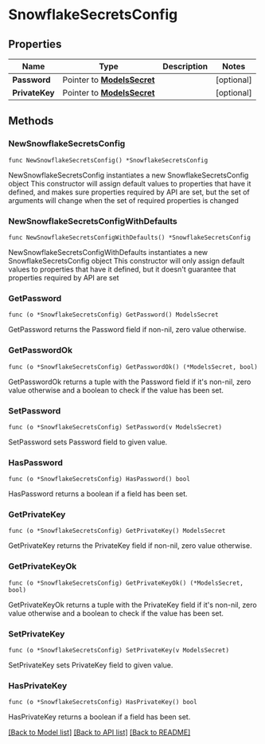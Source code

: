 # SnowflakeSecretsConfig

## Properties

Name | Type | Description | Notes
------------ | ------------- | ------------- | -------------
**Password** | Pointer to [**ModelsSecret**](ModelsSecret.md) |  | [optional] 
**PrivateKey** | Pointer to [**ModelsSecret**](ModelsSecret.md) |  | [optional] 

## Methods

### NewSnowflakeSecretsConfig

`func NewSnowflakeSecretsConfig() *SnowflakeSecretsConfig`

NewSnowflakeSecretsConfig instantiates a new SnowflakeSecretsConfig object
This constructor will assign default values to properties that have it defined,
and makes sure properties required by API are set, but the set of arguments
will change when the set of required properties is changed

### NewSnowflakeSecretsConfigWithDefaults

`func NewSnowflakeSecretsConfigWithDefaults() *SnowflakeSecretsConfig`

NewSnowflakeSecretsConfigWithDefaults instantiates a new SnowflakeSecretsConfig object
This constructor will only assign default values to properties that have it defined,
but it doesn't guarantee that properties required by API are set

### GetPassword

`func (o *SnowflakeSecretsConfig) GetPassword() ModelsSecret`

GetPassword returns the Password field if non-nil, zero value otherwise.

### GetPasswordOk

`func (o *SnowflakeSecretsConfig) GetPasswordOk() (*ModelsSecret, bool)`

GetPasswordOk returns a tuple with the Password field if it's non-nil, zero value otherwise
and a boolean to check if the value has been set.

### SetPassword

`func (o *SnowflakeSecretsConfig) SetPassword(v ModelsSecret)`

SetPassword sets Password field to given value.

### HasPassword

`func (o *SnowflakeSecretsConfig) HasPassword() bool`

HasPassword returns a boolean if a field has been set.

### GetPrivateKey

`func (o *SnowflakeSecretsConfig) GetPrivateKey() ModelsSecret`

GetPrivateKey returns the PrivateKey field if non-nil, zero value otherwise.

### GetPrivateKeyOk

`func (o *SnowflakeSecretsConfig) GetPrivateKeyOk() (*ModelsSecret, bool)`

GetPrivateKeyOk returns a tuple with the PrivateKey field if it's non-nil, zero value otherwise
and a boolean to check if the value has been set.

### SetPrivateKey

`func (o *SnowflakeSecretsConfig) SetPrivateKey(v ModelsSecret)`

SetPrivateKey sets PrivateKey field to given value.

### HasPrivateKey

`func (o *SnowflakeSecretsConfig) HasPrivateKey() bool`

HasPrivateKey returns a boolean if a field has been set.


[[Back to Model list]](../README.md#documentation-for-models) [[Back to API list]](../README.md#documentation-for-api-endpoints) [[Back to README]](../README.md)


